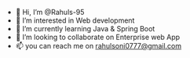 - 👋 Hi, I’m @Rahuls-95
- 👀 I’m interested in Web development 
- 🌱 I’m currently learning Java & Spring Boot
- 💞️ I’m looking to collaborate on Enterprise web App
- 📫 you can reach me on rahulsoni0777@gmail.com

<!---
Rahuls-95/Rahuls-95 is a ✨ special ✨ repository because its `README.md` (this file) appears on your GitHub profile.
You can click the Preview link to take a look at your changes.
--->
